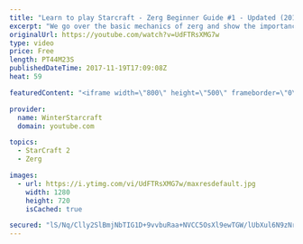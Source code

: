 ```yaml
---
title: "Learn to play Starcraft - Zerg Beginner Guide #1 - Updated (2017)"
excerpt: "We go over the basic mechanics of zerg and show the importance of understanding at least some of what your opponent is doing.  This guide is meant for players with an understanding of the objectives of starcraft but without any strong direction or gameplan, especially for each specific race! -- Watch"
originalUrl: https://youtube.com/watch?v=UdFTRsXMG7w
type: video
price: Free
length: PT44M23S
publishedDateTime: 2017-11-19T17:09:08Z
heat: 59

featuredContent: "<iframe width=\"800\" height=\"500\" frameborder=\"0\" src=\"https://www.youtube.com/embed/UdFTRsXMG7w\" allow=\"accelerometer; autoplay; encrypted-media; gyroscope; picture-in-picture\" allowfullscreen></iframe>"

provider:
  name: WinterStarcraft
  domain: youtube.com

topics:
  - StarCraft 2
  - Zerg

images:
  - url: https://i.ytimg.com/vi/UdFTRsXMG7w/maxresdefault.jpg
    width: 1280
    height: 720
    isCached: true

secured: "lS/Nq/Clly2SlBmjNbTIG1D+9vvbuRaa+NVCC5OsXl9ewTGW/lUbXul6N9zNrpoIZgTLPnnBl0pQEjx1ivt6ssgThsEcBTJLlxIZnE/VsxgJ0OJ6UuZz0uEE7case/xgAggxirhKTcKvHu2lQDWTUePEshoHe0xh1ylcK6Z+MY+XHnrFRMGE8iEDInyG58meZ2il7ascajDFqLSHJeGl7bMFw9NmdxVmiuzkvzFTUnx373/ml/4hDhhYQ4D7zmwLZRO04T9ACGmHQHGXH69SXpmCpp7yjqooKsAZr9CxgOo7mXlD8LRmRuXU14ffRWGsdHiKb9v8vpktoGznomlRO9Ae65q7iGPadMPugZU1ByLnarOQAnb88MCJul7lB+bbXh3ifEc1IuXp4xcBrcb0qwNomHC77cXVBkQSro7ILxSqgl0pGzsemmhGRfUgjoZA;UtcEpeE4xfCvCgEKFKaRIQ=="
---
```


